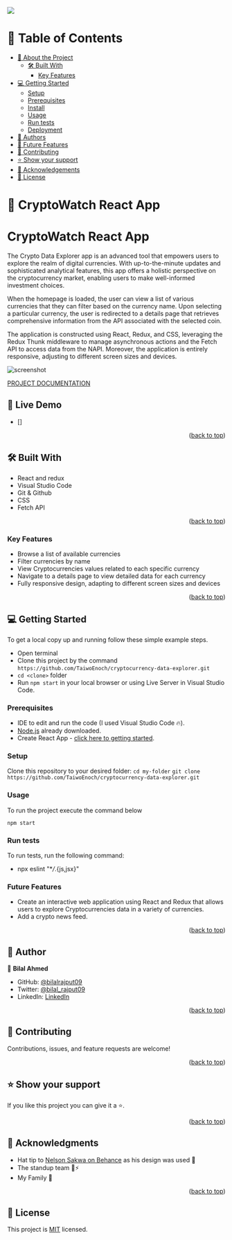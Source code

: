 <a name="readme-top"></a>
![](https://img.shields.io/badge/CRYPTOCURRENCIESAPP-violetpink)

# 📗 Table of Contents

- [📖 About the Project](#about-project)
  - [🛠 Built With](#built-with)
    - [Key Features](#key-features)
- [💻 Getting Started](#getting-started)
  - [Setup](#setup)
  - [Prerequisites](#prerequisites)
  - [Install](#install)
  - [Usage](#usage)
  - [Run tests](#run-tests)
  - [Deployment](#triangular_flag_on_post-deployment)
- [👥 Authors](#authors)
- [🔭 Future Features](#future-features)
- [🤝 Contributing](#contributing)
- [⭐️ Show your support](#support)
- [🙏 Acknowledgements](#acknowledgements)
- [📝 License](#license)

# 📖 CryptoWatch React App

<a name="about-project"></a>

# CryptoWatch React App

The Crypto Data Explorer app is an advanced tool that empowers users to explore the realm of digital currencies. With up-to-the-minute updates and sophisticated analytical features, this app offers a holistic perspective on the cryptocurrency market, enabling users to make well-informed investment choices.

When the homepage is loaded, the user can view a list of various currencies that they can filter based on the currency name. Upon selecting a particular currency, the user is redirected to a details page that retrieves comprehensive information from the API associated with the selected coin.

The application is constructed using React, Redux, and CSS, leveraging the Redux Thunk middleware to manage asynchronous actions and the Fetch API to access data from the NAPI. Moreover, the application is entirely responsive, adjusting to different screen sizes and devices.


![screenshot]()

[PROJECT DOCUMENTATION]()

<!-- LIVE DEMO -->

## 🚀 Live Demo <a name="live-demo"></a>

- []

<p align="right">(<a href="#readme-top">back to top</a>)</p>

## 🛠 Built With <a name="built-with"></a>

- React and redux
- Visual Studio Code
- Git & Github
- CSS
- Fetch API

<p align="right">(<a href="#readme-top">back to top</a>)</p>

### Key Features

- Browse a list of available currencies
- Filter currencies by name
- View Cryptocurrencies values related to each specific currency
- Navigate to a details page to view detailed data for each currency
- Fully responsive design, adapting to different screen sizes and devices

<p align="right">(<a href="#readme-top">back to top</a>)</p>

## 💻 Getting Started <a name="getting-started"></a>

To get a local copy up and running follow these simple example steps.

- Open terminal
- Clone this project by the command `https://github.com/TaiwoEnoch/cryptocurrency-data-explorer.git`
- `cd <clone>` folder
- Run `npm start` in your local browser or using Live Server in Visual Studio Code.

### Prerequisites

- IDE to edit and run the code (I used Visual Studio Code 🔥).
- [Node.js](https://nodejs.org/en/download/) already downloaded.
- Create React App - [click here to getting started](https://create-react-app.dev/docs/getting-started).

### Setup

Clone this repository to your desired folder:
`cd my-folder`
`git clone https://github.com/TaiwoEnoch/cryptocurrency-data-explorer.git`

### Usage
To run the project execute the command below 

`npm start` 

### Run tests

To run tests, run the following command:

- npx eslint "\*_/_.{js,jsx}"

### Future Features

- Create an interactive web application using React and Redux that allows users to explore Cryptocurrencies data in a variety of currencies.
- Add a crypto news feed.

<p align="right">(<a href="#readme-top">back to top</a>)</p>

## 👥 Author
 <a name="authors"></a>

👤 **Bilal Ahmed**

- GitHub: [@bilalrajput09](https://github.com/bilalrajput09)
- Twitter: [@bilal_rajput09](https://twitter.com/bilal_rajput09)
- LinkedIn: [LinkedIn](https://www.linkedin.com/in/bilal-ahmed-18b12019a/)

<p align="right">(<a href="#readme-top">back to top</a>)</p>

## 🤝 Contributing <a name="contributing"></a>

Contributions, issues, and feature requests are welcome!

<p align="right">(<a href="#readme-top">back to top</a>)</p>

## ⭐️ Show your support <a name="support"></a>

If you like this project you can give it a ⭐️.

<p align="right">(<a href="#readme-top">back to top</a>)</p>

## 🙏 Acknowledgments <a name="acknowledgements"></a>

- Hat tip to [Nelson Sakwa on Behance](https://www.behance.net/sakwadesignstudio) as his design was used 🔰
- The standup team 🏹⚡
- My Family 🙌

<p align="right">(<a href="#readme-top">back to top</a>)</p>

## 📝 License <a name="license"></a>

This project is [MIT](./LICENSE) licensed.

